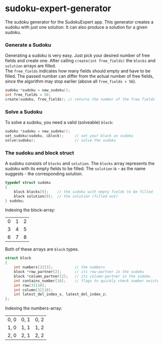 # sudoku-expert-generator
The sudoku generator for the SudokuExpert app. This generator creates a sudoku with just one solution. It can also produce a solution for a given sudoku.
### Generate a Sudoku
Generating a sudoku is very easy. Just pick your desired number of free fields and create one. After calling `create(int free_fields)` the `blocks` and `solution` arrays are filled.<br>
The `free_fields` indicates how many fields should empty and have to be filled. The passed number can differ from the actual number of free fields, since the algorithm may stop earlier (above all `free_fields > 56`).

```c
sudoku *sudoku = new_sudoku();
int free_fields = 50;
create(sudoku, free_fields); // returns the number of the free fields
```
### Solve a Sudoku
To solve a sudoku, you need a valid (solveable) `block`:
```c
sudoku *sudoku = new_sudoku();
set_sudoku(sudoku, &block);     // set your block as sudoku
solve(sudoku);                  // solve the sudoku
```
### The sudoku and block struct
A sudoku consists of `blocks` and `solution`. The `blocks` array represents the sudoku with its empty fields to be filled. The `solution` is - as the name suggests - the corresponding solution.
```c
typedef struct sudoku
{
    block blocks[9];    // the sudoku with empty fields to be filled
    block solution[9];  // the solution (filled out)
} sudoku;
```
Indexing the block-array:
<table>
  <tr>
    <td>0</td>
    <td>1</td>
    <td>2</td>
  </tr>
  <tr>
    <td>3</td>
    <td>4</td>
    <td>5</td>
  </tr>
  <tr>
    <td>6</td>
    <td>7</td>
    <td>8</td>
  </tr>
</table>

Both of these arrays are `block` types.
```c
struct block
{
    int numbers[3][3];          // the numbers
    block *row_partner[2];      // its row-partner in the sudoku
    block *column_partner[2];   // its column-partner in the sudoku
    int contains_number[10];    // flags to quickly check number existence
    int row[3][10];             
    int column[3][10];
    int latest_del_index_x, latest_del_index_z;
};
```
Indexing the numbers-array:
<table>
  <tr>
    <td>0, 0</td>
    <td>0, 1</td>
    <td>0, 2</td>
  </tr>
  <tr>
    <td>1, 0</td>
    <td>1, 1</td>
    <td>1, 2</td>
  </tr>
  <tr>
    <td>2, 0</td>
    <td>2, 1</td>
    <td>2, 2</td>
  </tr>
</table>
